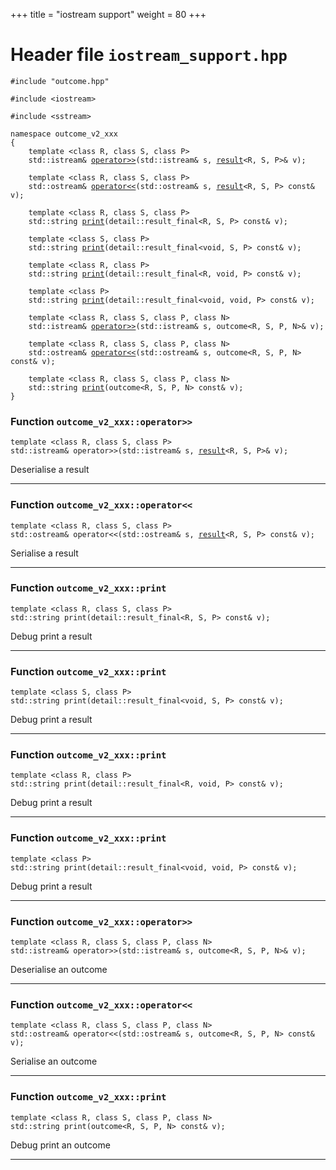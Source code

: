 +++
title = "iostream support"
weight = 80
+++
# Header file `iostream_support.hpp`

<a id="standardese-iostream_support.hpp"></a>

<pre><code class="standardese-language-cpp"><span class="pre">#include</span> <span class="pre">&quot;</span><span class="typ dec var fun">outcome.hpp</span><span class="pre">&quot;</span>

<span class="pre">#include</span> <span class="pre">&lt;</span><span class="typ dec var fun">iostream</span><span class="pre">&gt;</span>

<span class="pre">#include</span> <span class="pre">&lt;</span><span class="typ dec var fun">sstream</span><span class="pre">&gt;</span>

<span class="kwd">namespace</span> <span class="typ dec var fun">outcome_v2_xxx</span>
<span class="pun">{</span>
    <span class="kwd">template</span> <span class="pun">&lt;</span><span class="kwd">class</span> <span class="typ dec var fun">R</span><span class="pun">,</span> <span class="kwd">class</span> <span class="typ dec var fun">S</span><span class="pun">,</span> <span class="kwd">class</span> <span class="typ dec var fun">P</span><span class="pun">&gt;</span>
    <span class="typ dec var fun">std::istream</span><span class="pun">&amp;</span> <a href="#standardese-outcome_v2_xxx::operator%3E%3E%3CR,S,P%3E(std::istream&amp;,result%3CR,S,P%3E&amp;)"><span class="typ dec var fun">operator&gt;&gt;</span></a><span class="pun">(</span><span class="typ dec var fun">std::istream</span><span class="pun">&amp;</span> <span class="typ dec var fun">s</span><span class="pun">,</span> <a href="doc_result.md#standardese-outcome_v2_xxx::result%3CR,S,NoValuePolicy%3E"><span class="typ dec var fun">result</span></a><span class="pun">&lt;</span>R, S, P<span class="pun">&gt;</span><span class="pun">&amp;</span> <span class="typ dec var fun">v</span><span class="pun">)</span><span class="pun">;</span>

    <span class="kwd">template</span> <span class="pun">&lt;</span><span class="kwd">class</span> <span class="typ dec var fun">R</span><span class="pun">,</span> <span class="kwd">class</span> <span class="typ dec var fun">S</span><span class="pun">,</span> <span class="kwd">class</span> <span class="typ dec var fun">P</span><span class="pun">&gt;</span>
    <span class="typ dec var fun">std::ostream</span><span class="pun">&amp;</span> <a href="#standardese-outcome_v2_xxx::operator%3C%3C%3CR,S,P%3E(std::ostream&amp;,result%3CR,S,P%3Econst&amp;)"><span class="typ dec var fun">operator&lt;&lt;</span></a><span class="pun">(</span><span class="typ dec var fun">std::ostream</span><span class="pun">&amp;</span> <span class="typ dec var fun">s</span><span class="pun">,</span> <a href="doc_result.md#standardese-outcome_v2_xxx::result%3CR,S,NoValuePolicy%3E"><span class="typ dec var fun">result</span></a><span class="pun">&lt;</span>R, S, P<span class="pun">&gt;</span> <span class="kwd">const</span><span class="pun">&amp;</span> <span class="typ dec var fun">v</span><span class="pun">)</span><span class="pun">;</span>

    <span class="kwd">template</span> <span class="pun">&lt;</span><span class="kwd">class</span> <span class="typ dec var fun">R</span><span class="pun">,</span> <span class="kwd">class</span> <span class="typ dec var fun">S</span><span class="pun">,</span> <span class="kwd">class</span> <span class="typ dec var fun">P</span><span class="pun">&gt;</span>
    <span class="typ dec var fun">std::string</span> <a href="#standardese-outcome_v2_xxx::print%3CR,S,P%3E(detail::result_final%3CR,S,P%3Econst&amp;)"><span class="typ dec var fun">print</span></a><span class="pun">(</span><span class="typ dec var fun">detail::result_final</span><span class="pun">&lt;</span>R, S, P<span class="pun">&gt;</span> <span class="kwd">const</span><span class="pun">&amp;</span> <span class="typ dec var fun">v</span><span class="pun">)</span><span class="pun">;</span>

    <span class="kwd">template</span> <span class="pun">&lt;</span><span class="kwd">class</span> <span class="typ dec var fun">S</span><span class="pun">,</span> <span class="kwd">class</span> <span class="typ dec var fun">P</span><span class="pun">&gt;</span>
    <span class="typ dec var fun">std::string</span> <a href="#standardese-outcome_v2_xxx::print%3CS,P%3E(detail::result_final%3Cvoid,S,P%3Econst&amp;)"><span class="typ dec var fun">print</span></a><span class="pun">(</span><span class="typ dec var fun">detail::result_final</span><span class="pun">&lt;</span>void, S, P<span class="pun">&gt;</span> <span class="kwd">const</span><span class="pun">&amp;</span> <span class="typ dec var fun">v</span><span class="pun">)</span><span class="pun">;</span>

    <span class="kwd">template</span> <span class="pun">&lt;</span><span class="kwd">class</span> <span class="typ dec var fun">R</span><span class="pun">,</span> <span class="kwd">class</span> <span class="typ dec var fun">P</span><span class="pun">&gt;</span>
    <span class="typ dec var fun">std::string</span> <a href="#standardese-outcome_v2_xxx::print%3CR,P%3E(detail::result_final%3CR,void,P%3Econst&amp;)"><span class="typ dec var fun">print</span></a><span class="pun">(</span><span class="typ dec var fun">detail::result_final</span><span class="pun">&lt;</span>R, void, P<span class="pun">&gt;</span> <span class="kwd">const</span><span class="pun">&amp;</span> <span class="typ dec var fun">v</span><span class="pun">)</span><span class="pun">;</span>

    <span class="kwd">template</span> <span class="pun">&lt;</span><span class="kwd">class</span> <span class="typ dec var fun">P</span><span class="pun">&gt;</span>
    <span class="typ dec var fun">std::string</span> <a href="#standardese-outcome_v2_xxx::print%3CP%3E(detail::result_final%3Cvoid,void,P%3Econst&amp;)"><span class="typ dec var fun">print</span></a><span class="pun">(</span><span class="typ dec var fun">detail::result_final</span><span class="pun">&lt;</span>void, void, P<span class="pun">&gt;</span> <span class="kwd">const</span><span class="pun">&amp;</span> <span class="typ dec var fun">v</span><span class="pun">)</span><span class="pun">;</span>

    <span class="kwd">template</span> <span class="pun">&lt;</span><span class="kwd">class</span> <span class="typ dec var fun">R</span><span class="pun">,</span> <span class="kwd">class</span> <span class="typ dec var fun">S</span><span class="pun">,</span> <span class="kwd">class</span> <span class="typ dec var fun">P</span><span class="pun">,</span> <span class="kwd">class</span> <span class="typ dec var fun">N</span><span class="pun">&gt;</span>
    <span class="typ dec var fun">std::istream</span><span class="pun">&amp;</span> <a href="#standardese-outcome_v2_xxx::operator%3E%3E%3CR,S,P,N%3E(std::istream&amp;,outcome%3CR,S,P,N%3E&amp;)"><span class="typ dec var fun">operator&gt;&gt;</span></a><span class="pun">(</span><span class="typ dec var fun">std::istream</span><span class="pun">&amp;</span> <span class="typ dec var fun">s</span><span class="pun">,</span> <span class="typ dec var fun">outcome</span><span class="pun">&lt;</span>R, S, P, N<span class="pun">&gt;</span><span class="pun">&amp;</span> <span class="typ dec var fun">v</span><span class="pun">)</span><span class="pun">;</span>

    <span class="kwd">template</span> <span class="pun">&lt;</span><span class="kwd">class</span> <span class="typ dec var fun">R</span><span class="pun">,</span> <span class="kwd">class</span> <span class="typ dec var fun">S</span><span class="pun">,</span> <span class="kwd">class</span> <span class="typ dec var fun">P</span><span class="pun">,</span> <span class="kwd">class</span> <span class="typ dec var fun">N</span><span class="pun">&gt;</span>
    <span class="typ dec var fun">std::ostream</span><span class="pun">&amp;</span> <a href="#standardese-outcome_v2_xxx::operator%3C%3C%3CR,S,P,N%3E(std::ostream&amp;,outcome%3CR,S,P,N%3Econst&amp;)"><span class="typ dec var fun">operator&lt;&lt;</span></a><span class="pun">(</span><span class="typ dec var fun">std::ostream</span><span class="pun">&amp;</span> <span class="typ dec var fun">s</span><span class="pun">,</span> <span class="typ dec var fun">outcome</span><span class="pun">&lt;</span>R, S, P, N<span class="pun">&gt;</span> <span class="kwd">const</span><span class="pun">&amp;</span> <span class="typ dec var fun">v</span><span class="pun">)</span><span class="pun">;</span>

    <span class="kwd">template</span> <span class="pun">&lt;</span><span class="kwd">class</span> <span class="typ dec var fun">R</span><span class="pun">,</span> <span class="kwd">class</span> <span class="typ dec var fun">S</span><span class="pun">,</span> <span class="kwd">class</span> <span class="typ dec var fun">P</span><span class="pun">,</span> <span class="kwd">class</span> <span class="typ dec var fun">N</span><span class="pun">&gt;</span>
    <span class="typ dec var fun">std::string</span> <a href="#standardese-outcome_v2_xxx::print%3CR,S,P,N%3E(outcome%3CR,S,P,N%3Econst&amp;)"><span class="typ dec var fun">print</span></a><span class="pun">(</span><span class="typ dec var fun">outcome</span><span class="pun">&lt;</span>R, S, P, N<span class="pun">&gt;</span> <span class="kwd">const</span><span class="pun">&amp;</span> <span class="typ dec var fun">v</span><span class="pun">)</span><span class="pun">;</span>
<span class="pun">}</span>
</code></pre>

<a id="standardese-outcome_v2_xxx"></a>

### Function `outcome_v2_xxx::operator>>`

<a id="standardese-outcome_v2_xxx::operator&gt;&gt;&lt;R,S,P&gt;(std::istream&amp;,result&lt;R,S,P&gt;&amp;)"></a>

<pre><code class="standardese-language-cpp"><span class="kwd">template</span> <span class="pun">&lt;</span><span class="kwd">class</span> <span class="typ dec var fun">R</span><span class="pun">,</span> <span class="kwd">class</span> <span class="typ dec var fun">S</span><span class="pun">,</span> <span class="kwd">class</span> <span class="typ dec var fun">P</span><span class="pun">&gt;</span>
<span class="typ dec var fun">std::istream</span><span class="pun">&amp;</span> <span class="typ dec var fun">operator&gt;&gt;</span><span class="pun">(</span><span class="typ dec var fun">std::istream</span><span class="pun">&amp;</span> <span class="typ dec var fun">s</span><span class="pun">,</span> <a href="doc_result.md#standardese-outcome_v2_xxx::result%3CR,S,NoValuePolicy%3E"><span class="typ dec var fun">result</span></a><span class="pun">&lt;</span>R, S, P<span class="pun">&gt;</span><span class="pun">&amp;</span> <span class="typ dec var fun">v</span><span class="pun">)</span><span class="pun">;</span>
</code></pre>

Deserialise a result

-----

### Function `outcome_v2_xxx::operator<<`

<a id="standardese-outcome_v2_xxx::operator&lt;&lt;&lt;R,S,P&gt;(std::ostream&amp;,result&lt;R,S,P&gt;const&amp;)"></a>

<pre><code class="standardese-language-cpp"><span class="kwd">template</span> <span class="pun">&lt;</span><span class="kwd">class</span> <span class="typ dec var fun">R</span><span class="pun">,</span> <span class="kwd">class</span> <span class="typ dec var fun">S</span><span class="pun">,</span> <span class="kwd">class</span> <span class="typ dec var fun">P</span><span class="pun">&gt;</span>
<span class="typ dec var fun">std::ostream</span><span class="pun">&amp;</span> <span class="typ dec var fun">operator&lt;&lt;</span><span class="pun">(</span><span class="typ dec var fun">std::ostream</span><span class="pun">&amp;</span> <span class="typ dec var fun">s</span><span class="pun">,</span> <a href="doc_result.md#standardese-outcome_v2_xxx::result%3CR,S,NoValuePolicy%3E"><span class="typ dec var fun">result</span></a><span class="pun">&lt;</span>R, S, P<span class="pun">&gt;</span> <span class="kwd">const</span><span class="pun">&amp;</span> <span class="typ dec var fun">v</span><span class="pun">)</span><span class="pun">;</span>
</code></pre>

Serialise a result

-----

### Function `outcome_v2_xxx::print`

<a id="standardese-outcome_v2_xxx::print&lt;R,S,P&gt;(detail::result_final&lt;R,S,P&gt;const&amp;)"></a>

<pre><code class="standardese-language-cpp"><span class="kwd">template</span> <span class="pun">&lt;</span><span class="kwd">class</span> <span class="typ dec var fun">R</span><span class="pun">,</span> <span class="kwd">class</span> <span class="typ dec var fun">S</span><span class="pun">,</span> <span class="kwd">class</span> <span class="typ dec var fun">P</span><span class="pun">&gt;</span>
<span class="typ dec var fun">std::string</span> <span class="typ dec var fun">print</span><span class="pun">(</span><span class="typ dec var fun">detail::result_final</span><span class="pun">&lt;</span>R, S, P<span class="pun">&gt;</span> <span class="kwd">const</span><span class="pun">&amp;</span> <span class="typ dec var fun">v</span><span class="pun">)</span><span class="pun">;</span>
</code></pre>

Debug print a result

-----

### Function `outcome_v2_xxx::print`

<a id="standardese-outcome_v2_xxx::print&lt;S,P&gt;(detail::result_final&lt;void,S,P&gt;const&amp;)"></a>

<pre><code class="standardese-language-cpp"><span class="kwd">template</span> <span class="pun">&lt;</span><span class="kwd">class</span> <span class="typ dec var fun">S</span><span class="pun">,</span> <span class="kwd">class</span> <span class="typ dec var fun">P</span><span class="pun">&gt;</span>
<span class="typ dec var fun">std::string</span> <span class="typ dec var fun">print</span><span class="pun">(</span><span class="typ dec var fun">detail::result_final</span><span class="pun">&lt;</span>void, S, P<span class="pun">&gt;</span> <span class="kwd">const</span><span class="pun">&amp;</span> <span class="typ dec var fun">v</span><span class="pun">)</span><span class="pun">;</span>
</code></pre>

Debug print a result

-----

### Function `outcome_v2_xxx::print`

<a id="standardese-outcome_v2_xxx::print&lt;R,P&gt;(detail::result_final&lt;R,void,P&gt;const&amp;)"></a>

<pre><code class="standardese-language-cpp"><span class="kwd">template</span> <span class="pun">&lt;</span><span class="kwd">class</span> <span class="typ dec var fun">R</span><span class="pun">,</span> <span class="kwd">class</span> <span class="typ dec var fun">P</span><span class="pun">&gt;</span>
<span class="typ dec var fun">std::string</span> <span class="typ dec var fun">print</span><span class="pun">(</span><span class="typ dec var fun">detail::result_final</span><span class="pun">&lt;</span>R, void, P<span class="pun">&gt;</span> <span class="kwd">const</span><span class="pun">&amp;</span> <span class="typ dec var fun">v</span><span class="pun">)</span><span class="pun">;</span>
</code></pre>

Debug print a result

-----

### Function `outcome_v2_xxx::print`

<a id="standardese-outcome_v2_xxx::print&lt;P&gt;(detail::result_final&lt;void,void,P&gt;const&amp;)"></a>

<pre><code class="standardese-language-cpp"><span class="kwd">template</span> <span class="pun">&lt;</span><span class="kwd">class</span> <span class="typ dec var fun">P</span><span class="pun">&gt;</span>
<span class="typ dec var fun">std::string</span> <span class="typ dec var fun">print</span><span class="pun">(</span><span class="typ dec var fun">detail::result_final</span><span class="pun">&lt;</span>void, void, P<span class="pun">&gt;</span> <span class="kwd">const</span><span class="pun">&amp;</span> <span class="typ dec var fun">v</span><span class="pun">)</span><span class="pun">;</span>
</code></pre>

Debug print a result

-----

### Function `outcome_v2_xxx::operator>>`

<a id="standardese-outcome_v2_xxx::operator&gt;&gt;&lt;R,S,P,N&gt;(std::istream&amp;,outcome&lt;R,S,P,N&gt;&amp;)"></a>

<pre><code class="standardese-language-cpp"><span class="kwd">template</span> <span class="pun">&lt;</span><span class="kwd">class</span> <span class="typ dec var fun">R</span><span class="pun">,</span> <span class="kwd">class</span> <span class="typ dec var fun">S</span><span class="pun">,</span> <span class="kwd">class</span> <span class="typ dec var fun">P</span><span class="pun">,</span> <span class="kwd">class</span> <span class="typ dec var fun">N</span><span class="pun">&gt;</span>
<span class="typ dec var fun">std::istream</span><span class="pun">&amp;</span> <span class="typ dec var fun">operator&gt;&gt;</span><span class="pun">(</span><span class="typ dec var fun">std::istream</span><span class="pun">&amp;</span> <span class="typ dec var fun">s</span><span class="pun">,</span> <span class="typ dec var fun">outcome</span><span class="pun">&lt;</span>R, S, P, N<span class="pun">&gt;</span><span class="pun">&amp;</span> <span class="typ dec var fun">v</span><span class="pun">)</span><span class="pun">;</span>
</code></pre>

Deserialise an outcome

-----

### Function `outcome_v2_xxx::operator<<`

<a id="standardese-outcome_v2_xxx::operator&lt;&lt;&lt;R,S,P,N&gt;(std::ostream&amp;,outcome&lt;R,S,P,N&gt;const&amp;)"></a>

<pre><code class="standardese-language-cpp"><span class="kwd">template</span> <span class="pun">&lt;</span><span class="kwd">class</span> <span class="typ dec var fun">R</span><span class="pun">,</span> <span class="kwd">class</span> <span class="typ dec var fun">S</span><span class="pun">,</span> <span class="kwd">class</span> <span class="typ dec var fun">P</span><span class="pun">,</span> <span class="kwd">class</span> <span class="typ dec var fun">N</span><span class="pun">&gt;</span>
<span class="typ dec var fun">std::ostream</span><span class="pun">&amp;</span> <span class="typ dec var fun">operator&lt;&lt;</span><span class="pun">(</span><span class="typ dec var fun">std::ostream</span><span class="pun">&amp;</span> <span class="typ dec var fun">s</span><span class="pun">,</span> <span class="typ dec var fun">outcome</span><span class="pun">&lt;</span>R, S, P, N<span class="pun">&gt;</span> <span class="kwd">const</span><span class="pun">&amp;</span> <span class="typ dec var fun">v</span><span class="pun">)</span><span class="pun">;</span>
</code></pre>

Serialise an outcome

-----

### Function `outcome_v2_xxx::print`

<a id="standardese-outcome_v2_xxx::print&lt;R,S,P,N&gt;(outcome&lt;R,S,P,N&gt;const&amp;)"></a>

<pre><code class="standardese-language-cpp"><span class="kwd">template</span> <span class="pun">&lt;</span><span class="kwd">class</span> <span class="typ dec var fun">R</span><span class="pun">,</span> <span class="kwd">class</span> <span class="typ dec var fun">S</span><span class="pun">,</span> <span class="kwd">class</span> <span class="typ dec var fun">P</span><span class="pun">,</span> <span class="kwd">class</span> <span class="typ dec var fun">N</span><span class="pun">&gt;</span>
<span class="typ dec var fun">std::string</span> <span class="typ dec var fun">print</span><span class="pun">(</span><span class="typ dec var fun">outcome</span><span class="pun">&lt;</span>R, S, P, N<span class="pun">&gt;</span> <span class="kwd">const</span><span class="pun">&amp;</span> <span class="typ dec var fun">v</span><span class="pun">)</span><span class="pun">;</span>
</code></pre>

Debug print an outcome

-----
